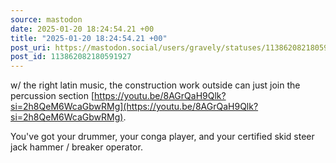 ```yaml
---
source: mastodon
date: 2025-01-20 18:24:54.21 +00
title: "2025-01-20 18:24:54.21 +00"
post_uri: https://mastodon.social/users/gravely/statuses/113862082180591927
post_id: 113862082180591927
---
```

w/ the right latin music, the construction work outside can just join the percussion section [https://youtu.be/8AGrQaH9Qlk?si=2h8QeM6WcaGbwRMg](https://youtu.be/8AGrQaH9Qlk?si=2h8QeM6WcaGbwRMg).

You've got your drummer, your conga player, and your certified skid steer jack hammer / breaker operator.


